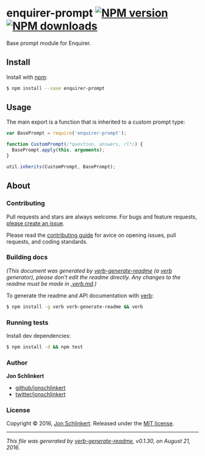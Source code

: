 # enquirer-prompt [![NPM version](https://img.shields.io/npm/v/enquirer-prompt.svg?style=flat)](https://www.npmjs.com/package/enquirer-prompt) [![NPM downloads](https://img.shields.io/npm/dm/enquirer-prompt.svg?style=flat)](https://npmjs.org/package/enquirer-prompt)

Base prompt module for Enquirer.

## Install

Install with [npm](https://www.npmjs.com/):

```sh
$ npm install --save enquirer-prompt
```

## Usage

The main export is a function that is inherited to a custom prompt type:

```js
var BasePrompt = require('enquirer-prompt');

function CustomPrompt(/*question, answers, rl*/) {
  BasePrompt.apply(this, arguments);
}

util.inherits(CustomPrompt, BasePrompt);
```

## About

### Contributing

Pull requests and stars are always welcome. For bugs and feature requests, [please create an issue](../../issues/new).

Please read the [contributing guide](contributing.md) for avice on opening issues, pull requests, and coding standards.

### Building docs

_(This document was generated by [verb-generate-readme](https://github.com/verbose/verb-generate-readme) (a [verb](https://github.com/verbose/verb) generator), please don't edit the readme directly. Any changes to the readme must be made in [.verb.md](.verb.md).)_

To generate the readme and API documentation with [verb](https://github.com/verbose/verb):

```sh
$ npm install -g verb verb-generate-readme && verb
```

### Running tests

Install dev dependencies:

```sh
$ npm install -d && npm test
```

### Author

**Jon Schlinkert**

* [github/jonschlinkert](https://github.com/jonschlinkert)
* [twitter/jonschlinkert](http://twitter.com/jonschlinkert)

### License

Copyright © 2016, [Jon Schlinkert](https://github.com/jonschlinkert).
Released under the [MIT license](https://github.com/jonschlinkert/enquirer-prompt/blob/master/LICENSE).

***

_This file was generated by [verb-generate-readme](https://github.com/verbose/verb-generate-readme), v0.1.30, on August 21, 2016._